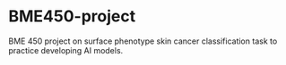 # BME450-project
BME 450 project on surface phenotype skin cancer classification task to practice developing AI models.
